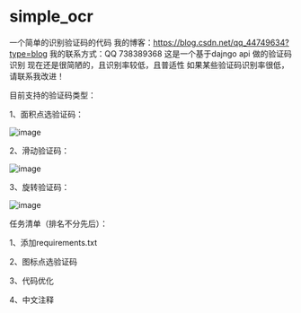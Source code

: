 # simple_ocr
一个简单的识别验证码的代码
我的博客：https://blog.csdn.net/qq_44749634?type=blog
我的联系方式：QQ 738389368
这是一个基于dajngo api 做的验证码识别
现在还是很简陋的，且识别率较低，且普适性
如果某些验证码识别率很低，请联系我改进！

目前支持的验证码类型：

1、面积点选验证码：


  ![image](https://user-images.githubusercontent.com/51218979/180716268-9fd92aa3-f42e-43b8-8bc2-f5b6bac9689a.png)

2、滑动验证码：


  ![image](https://user-images.githubusercontent.com/51218979/180716325-8e8f5594-f5ef-4589-a49d-a90d4d9c3cde.png)


3、旋转验证码：

  ![image](https://user-images.githubusercontent.com/51218979/180716375-95cb2e84-ef7b-4bea-9f91-68a89a757ad0.png)
  
  


任务清单（排名不分先后）：

1、添加requirements.txt

2、图标点选验证码

3、代码优化

4、中文注释
